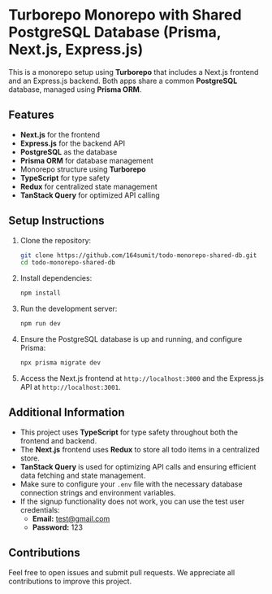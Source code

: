 # Turborepo Monorepo with Shared PostgreSQL Database (Prisma, Next.js, Express.js)

This is a monorepo setup using **Turborepo** that includes a Next.js frontend and an Express.js backend. Both apps share a common **PostgreSQL** database, managed using **Prisma ORM**.

## Features

- **Next.js** for the frontend
- **Express.js** for the backend API
- **PostgreSQL** as the database
- **Prisma ORM** for database management
- Monorepo structure using **Turborepo**
- **TypeScript** for type safety
- **Redux** for centralized state management
- **TanStack Query** for optimized API calling

## Setup Instructions

1. Clone the repository:
   ```sh
   git clone https://github.com/164sumit/todo-monorepo-shared-db.git
   cd todo-monorepo-shared-db
   ```

2. Install dependencies:
   ```sh
   npm install
   ```

3. Run the development server:
   ```sh
   npm run dev
   ```

4. Ensure the PostgreSQL database is up and running, and configure Prisma:
   ```sh
   npx prisma migrate dev
   ```

5. Access the Next.js frontend at `http://localhost:3000` and the Express.js API at `http://localhost:3001`.

## Additional Information

- This project uses **TypeScript** for type safety throughout both the frontend and backend.
- The **Next.js** frontend uses **Redux** to store all todo items in a centralized store.
- **TanStack Query** is used for optimizing API calls and ensuring efficient data fetching and state management.
- Make sure to configure your `.env` file with the necessary database connection strings and environment variables.
- If the signup functionality does not work, you can use the test user credentials:
  - **Email:** test@gmail.com
  - **Password:** 123

## Contributions

Feel free to open issues and submit pull requests. We appreciate all contributions to improve this project.


